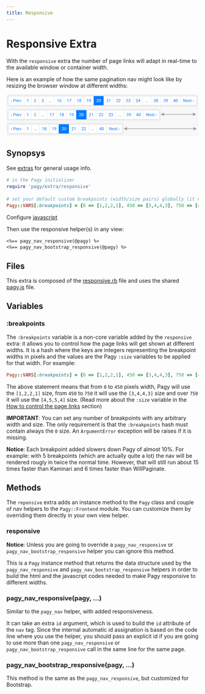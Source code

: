 ```yaml
---
title: Responsive
---
```

# Responsive Extra

With the `responsive` extra the number of page links will adapt in real-time to the available window or container width.

Here is an example of how the same pagination nav might look like by resizing the browser window at different widths:

![pagy-responsive](../assets/images/pagy-responsive-g.png)

## Synopsys

See [extras](../extras.md) for general usage info.

```ruby
# in the Pagy initializer
require 'pagy/extra/responsive'

# set your default custom breakpoints (width/size pairs) globally (it can be overridden per Pagy instance)
Pagy::VARS[:breakpoints] = {0 => [1,2,2,1], 450 => [3,4,4,3], 750 => [4,5,5,4]}
```

Configure [javascript](../extras.md#javascript)

Then use the responsive helper(s) in any view:

```erb
<%== pagy_nav_responsive(@pagy) %>
<%== pagy_nav_bootstrap_responsive(@pagy) %>
```

## Files

This extra is composed of the [responsive.rb](https://github.com/ddnexus/pagy/blob/master/lib/pagy/extras/responsive.rb) file and uses the shared [pagy.js](https://github.com/ddnexus/pagy/blob/master/lib/pagy/extras/javascripts/pagy.js) file.

## Variables

### :breakpoints

The `:breakpoints` variable is a non-core variable added by the `responsive` extra: it allows you to control how the page links will get shown at different widths. It is a hash where the keys are integers representing the breakpoint widths in pixels and the values are the Pagy `:size` variables to be applied for that width.
 For example:

```ruby
Pagy::VARS[:breakpoints] = {0 => [1,2,2,1], 450 => [3,4,4,3], 750 => [4,5,5,4]}
```

The above statement means that from `0` to `450` pixels width, Pagy will use the `[1,2,2,1]` size, from `450` to `750` it will use the `[3,4,4,3]` size and over `750` it will use the `[4,5,5,4]` size. (Read more about the `:size` variable in the [How to control the page links](../how-to.md#controlling-the-page-links) section)

**IMPORTANT**: You can set any number of breakpoints with any arbitrary width and size. The only requirement is that the `:breakpoints` hash must contain always the `0` size. An `ArgumentError` exception will be raises if it is missing.

**Notice**: Each breakpoint added slowers down Pagy of almost 10%. For example: with 5 breakpoints (which are actually quite a lot) the nav will be rendered rougly in twice the normal time. However, that will still run about 15 times faster than Kaminari and 6 times faster than WillPaginate.

## Methods

The `reponsive` extra adds an instance method to the `Pagy` class and couple of nav helpers to the `Pagy::Frontend` module. You can customize them by overriding them directly in your own view helper.

### responsive

**Notice**: Unless you are going to override a `pagy_nav_responsive` or `pagy_nav_bootstrap_responsive` helper you can ignore this method.

This is a `Pagy` instance method that returns the data structure used by the `pagy_nav_responsive` and `pagy_nav_bootstrap_responsive` helpers in order to build the html and the javascript codes needed to make Pagy responsive to different widths.

### pagy_nav_responsive(pagy, ...)

Similar to the `pagy_nav` helper, with added responsiveness.

It can take an extra `id` argument, which is used to build the `id` attribute of the `nav` tag. Since the internal automatic id assignation is based on the code line where you use the helper, you should pass an explicit id if you are going to use more than one `pagy_nav_responsive` or `pagy_nav_bootstrap_responsive` call in the same line for the same page.

### pagy_nav_bootstrap_responsive(pagy, ...)

This method is the same as the `pagy_nav_responsive`, but customized for Bootstrap.
